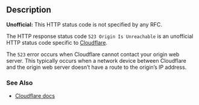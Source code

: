 ## Description

<aside class="warning"><strong>Unofficial:</strong> This HTTP status code is not specified by any RFC.</aside>

The HTTP response status code `523 Origin Is Unreachable` is an unofficial HTTP status code specific to [Cloudflare](https://cloudflare.com).

The `523` error occurs when Cloudflare cannot contact your origin web server. This typically occurs when a network device between Cloudflare and the origin web server doesn’t have a route to the origin’s IP address.

### See Also

- [Cloudflare docs](https://developers.cloudflare.com/support/troubleshooting/cloudflare-errors/troubleshooting-cloudflare-5xx-errors/#error-523-origin-is-unreachable)
